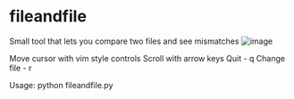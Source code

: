 # fileandfile
Small tool that lets you compare two files and see mismatches
![image](https://github.com/aceinetx/fileandfile/assets/158546973/02ded3b7-2b62-4828-b179-23031a637497)

Move cursor with vim style controls
Scroll with arrow keys
Quit - q
Change file - r

Usage: python fileandfile.py <file1> <file2>
